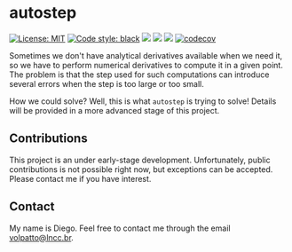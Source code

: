 # autostep

[![License: MIT](https://img.shields.io/badge/License-MIT-yellow.svg)](https://opensource.org/licenses/MIT)
[![Code style: black](https://img.shields.io/badge/code%20style-black-000000.svg)](https://github.com/psf/black)
![](https://github.com/volpatto/autostep/workflows/linux/badge.svg?branch=master)
![](https://github.com/volpatto/autostep/workflows/osx/badge.svg?branch=master)
![](https://github.com/volpatto/autostep/workflows/windows/badge.svg?branch=master)
[![codecov](https://codecov.io/gh/volpatto/autostep/branch/master/graph/badge.svg)](https://codecov.io/gh/volpatto/autostep)

Sometimes we don't have analytical derivatives available when we need it, so we have to perform numerical derivatives to compute it in a given point. The problem is that the step used for such computations can introduce several errors when the step is too large or too small.

How we could solve? Well, this is what `autostep` is trying to solve! Details will be provided in a more advanced stage of this project.

## Contributions

This project is an under early-stage development. Unfortunately, public contributions is not possible right now, but exceptions can be accepted. Please contact me if you have interest.

## Contact

My name is Diego. Feel free to contact me through the email <volpatto@lncc.br>.
